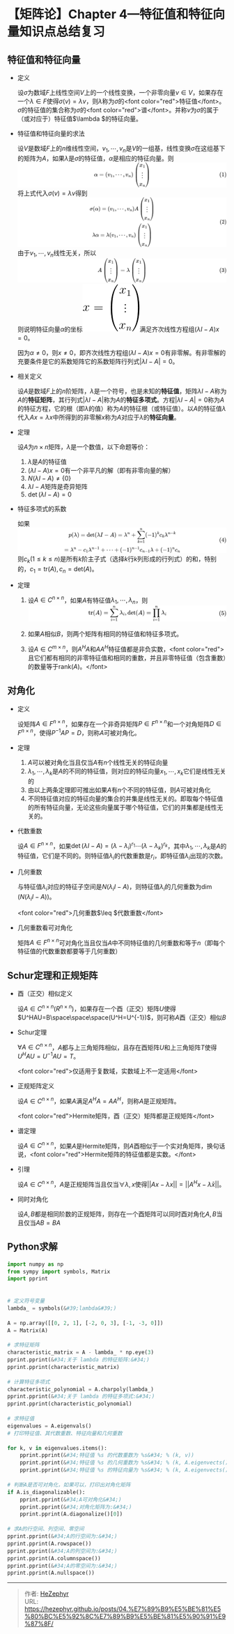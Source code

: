 # 【矩阵论】Chapter 4—特征值和特征向量知识点总结复习


## 特征值和特征向量

* 定义

	设$\sigma$为数域$F$上线性空间$V$上的一个线性变换，一个非零向量$v\in V$，如果存在一个$\lambda \in F$使得$\sigma(v)=\lambda v$，则$\lambda$称为$\sigma$的&lt;font color=&#34;red&#34;&gt;特征值&lt;/font&gt;。$\sigma$的特征值的集合称为$\sigma$的&lt;font color=&#34;red&#34;&gt;谱&lt;/font&gt;。并称$v$为$\sigma$的属于（或对应于）特征值$\lambda $的特征向量。

* 特征值和特征向量的求法

	设$V$是数域$F$上的$n$维线性空间，$v_1,\cdots,v_n$是$V$的一组基，线性变换$\sigma$在这组基下的矩阵为$A$，如果$\lambda$是$\sigma$的特征值，$\alpha$是相应的特征向量。则
	![image-20240728214456334](https://raw.githubusercontent.com/HeZephyr/NewPicGoLibrary/main/img/image-20240728214456334.png)
	将上式代入$\sigma(v)=\lambda v$得到
	![image-20240728214504280](https://raw.githubusercontent.com/HeZephyr/NewPicGoLibrary/main/img/image-20240728214504280.png)
	由于$v_1,\cdots,v_n$线性无关，所以
	![image-20240728214513307](https://raw.githubusercontent.com/HeZephyr/NewPicGoLibrary/main/img/image-20240728214513307.png)
	则说明特征向量$\alpha$的坐标![img](https://raw.githubusercontent.com/HeZephyr/NewPicGoLibrary/main/img/test.image.latex-20240728214617384.png)满足齐次线性方程组$(\lambda I-A)x=0$。

	因为$\alpha\neq 0$，则$x\neq 0$，即齐次线性方程组$(\lambda I-A)x=0$有非零解。有非零解的充要条件是它的系数矩阵它的系数矩阵行列式$|\lambda I-A|=0$。

* 相关定义

	设$A$是数域$F$上的$n$阶矩阵，$\lambda$是一个符号，也是未知的**特征值**，矩阵$\lambda I-A$称为$A$的**特征矩阵**，其行列式$|\lambda I-A|$称为$A$的**特征多项式**。方程$|\lambda I-A|=0$称为$A$的特征方程，它的根（即$\lambda$的值）称为$A$的特征根（或特征值）。以$A$的特征值$\lambda$代入$Ax=\lambda x$中所得到的非零解$x$称为$A$对应于$\lambda$的**特征向量**。

* 定理

	设$A$为$n\times n$矩阵，$\lambda$是一个数值，以下命题等价：

	1. $\lambda$是$A$的特征值
	2. $(\lambda I-A)x=0$有一个非平凡的解（即有非零向量的解）
	3. $N(\lambda I-A)\neq\{0\}$
	4. $\lambda I-A$矩阵是奇异矩阵
	5. $\det(\lambda I-A)=0$

* 特征多项式的系数

	如果
	![image-20240728214711778](https://raw.githubusercontent.com/HeZephyr/NewPicGoLibrary/main/img/image-20240728214711778.png)
	则$c_k(1\leq k\leq n)$是所有$k$阶主子式（选择$k$行$k$列形成的行列式）的和，特别的，$c_1=\text{tr}(A),c_n=\text{det}(A)$。

* 定理

	1. 设$A\in C^{n\times n}$，如果$A$有特征值$\lambda_1,\cdots,\lambda_n$，则
		![image-20240728214759252](https://raw.githubusercontent.com/HeZephyr/NewPicGoLibrary/main/img/image-20240728214759252.png)

	2. 如果$A$相似$B$，则两个矩阵有相同的特征值和特征多项式。

	3. 设$A\in C^{m\times n}$，则$A^HA$和$AA^H$特征值都是非负实数，&lt;font color=&#34;red&#34;&gt;且它们都有相同的非零特征值和相同的重数，并且非零特征值（包含重数）的数量等于$\text{rank}(A)$。&lt;/font&gt;

## 对角化

* 定义

	设矩阵$A\in F^{n\times n}$，如果存在一个非奇异矩阵$P\in F^{n\times n}$和一个对角矩阵$D\in F^{n\times n}$，使得$P^{-1}AP=D$，则称$A$可被对角化。

* 定理

	1. $A$可以被对角化当且仅当$A$有$n$个线性无关的特征向量
	2. $\lambda_1,\cdots,\lambda_k$是$A$的不同的特征值，则对应的特征向量$x_1,\cdots,x_k$它们是线性无关的
	3. 由以上两条定理即可推出如果$A$有$n$个不同的特征值，则$A$可被对角化
	4. 不同特征值对应的特征向量的集合的并集是线性无关的。即取每个特征值的所有特征向量，无论这些向量属于哪个特征值，它们的并集都是线性无关的。

* 代数重数

	设$A\in F^{n\times n}$，如果$\det(\lambda I-A)=(\lambda -\lambda_i)^{r_1}\cdots(\lambda-\lambda_k)^{r_k}$，其中$\lambda_1,\cdots,\lambda_k$是$A$的特征值，它们是不同的。则特征值$\lambda_i$的代数重数是$r_i$，即特征值$\lambda_i$出现的次数。

* 几何重数

	与特征值$\lambda_i$对应的特征子空间是$N(\lambda_i I-A)$，则特征值$\lambda_i$的几何重数为$\dim(N(\lambda_i I-A))$。

	&lt;font color=&#34;red&#34;&gt;几何重数$\leq $代数重数&lt;/font&gt;

* 几何重数看可对角化

	矩阵$A\in F^{n\times n}$可对角化当且仅当$A$中不同特征值的几何重数和等于$n$（即每个特征值的代数重数都要等于几何重数）

## Schur定理和正规矩阵

* 酉（正交）相似定义

	设$A\in C^{n\times n}(R^{n\times n})$，如果存在一个酉（正交）矩阵$U$使得$U^HAU=B\space\space\space(U^H=U^{-1})$，则可称$A$酉（正交）相似$B$

* Schur定理

	$\forall A\in C^{n\times n}$，$A$都与上三角矩阵相似，且存在酉矩阵$U$和上三角矩阵$T$使得$U^HAU=U^{-1}AU=T$。

	&lt;font color=&#34;red&#34;&gt;仅适用于复数域，实数域上不一定适用&lt;/font&gt;

* 正规矩阵定义

	设$A\in C^{n\times n}$，如果$A$满足$A^HA=AA^H$，则称$A$是正规矩阵。

	&lt;font color=&#34;red&#34;&gt;Hermite矩阵，酉（正交）矩阵都是正规矩阵&lt;/font&gt;

* 谱定理

	设$A\in C^{n\times n}$，如果$A$是Hermite矩阵，则$A$酉相似于一个实对角矩阵，换句话说，&lt;font color=&#34;red&#34;&gt;Hermite矩阵的特征值都是实数。&lt;/font&gt;

* 引理

	设$A\in C^{n\times n}$，$A$是正规矩阵当且仅当$\forall \lambda,x$使得$||Ax-\lambda x||=||A^Hx-\bar{\lambda}x||$。

* 同时对角化

	设$A,B$都是相同阶数的正规矩阵，则存在一个酉矩阵可以同时酉对角化$A,B$当且仅当$AB=BA$

## Python求解

```py
import numpy as np
from sympy import symbols, Matrix
import pprint


# 定义符号变量
lambda_ = symbols(&#39;lambda&#39;)

A = np.array([[0, 2, 1], [-2, 0, 3], [-1, -3, 0]])
A = Matrix(A)

# 求特征矩阵
characteristic_matrix = A - lambda_ * np.eye(3)
pprint.pprint(&#34;关于 lambda 的特征矩阵:&#34;)
pprint.pprint(characteristic_matrix)

# 计算特征多项式
characteristic_polynomial = A.charpoly(lambda_)
pprint.pprint(&#34;关于 lambda 的特征多项式:&#34;)
pprint.pprint(characteristic_polynomial)

# 求特征值
eigenvalues = A.eigenvals()
# 打印特征值、其代数重数、特征向量和几何重数

for k, v in eigenvalues.items():
    pprint.pprint(&#34;特征值 %s 的代数重数为 %s&#34; % (k, v))
    pprint.pprint(&#34;特征值 %s 的几何重数为 %s&#34; % (k, A.eigenvects()[list(eigenvalues.keys()).index(k)][1]))
    pprint.pprint(&#34;特征值 %s 的特征向量为 %s&#34; % (k, A.eigenvects()[list(eigenvalues.keys()).index(k)][2]))
    
# 判断A是否可对角化，如果可以，打印出对角化矩阵
if A.is_diagonalizable():
    pprint.pprint(&#34;A可对角化&#34;)
    pprint.pprint(&#34;对角化矩阵为:&#34;)
    pprint.pprint(A.diagonalize()[0])

# 求A的行空间、列空间、零空间
pprint.pprint(&#34;A的行空间为:&#34;)
pprint.pprint(A.rowspace())
pprint.pprint(&#34;A的列空间为:&#34;)
pprint.pprint(A.columnspace())
pprint.pprint(&#34;A的零空间为:&#34;)
pprint.pprint(A.nullspace())
```





---

> 作者: [HeZephyr](https://github.com/HeZephyr)  
> URL: https://hezephyr.github.io/posts/04.%E7%89%B9%E5%BE%81%E5%80%BC%E5%92%8C%E7%89%B9%E5%BE%81%E5%90%91%E9%87%8F/  


